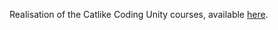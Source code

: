 Realisation of the Catlike Coding Unity courses, available [here](https://catlikecoding.com/unity/tutorials/).